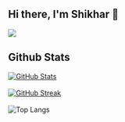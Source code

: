 ## Hi there, I'm Shikhar 👋
![](https://komarev.com/ghpvc/?username=JakhmolaShikhar&count_private=true)

<!--
**JakhmolaShikhar/JakhmolaShikhar** is a ✨ _special_ ✨ repository because its `README.md` (this file) appears on your GitHub profile.

Here are some ideas to get you started:

- 🔭 I’m currently working on ...
- 🌱 I’m currently learning ...
- 👯 I’m looking to collaborate on ...
- 🤔 I’m looking for help with ...
- 💬 Ask me about ...
- 📫 How to reach me: ...
- 😄 Pronouns: ...
- ⚡ Fun fact: ...
-->

## Github Stats
[![GitHub Stats](https://github-readme-stats.vercel.app/api?username=JakhmolaShikhar&include_all_commits=true&count_private=true&show_icons=true&include_all_commits=false&theme=dark)](https://github.com/JakhmolaShikhar/github-readme-stats) <br>
<br>
[![GitHub Streak](https://github-readme-streak-stats.herokuapp.com?user=JakhmolaShikhar&theme=dark&hide_total_contributions=false)](https://git.io/streak-stats) <br>
<br>
![Top Langs](https://github-readme-stats.vercel.app/api/top-langs/?username=JakhmolaShikhar&layout=compact&theme=dark)


